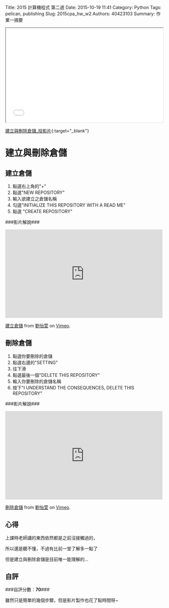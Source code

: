 Title: 2015 計算機程式 第二週
Date: 2015-10-19 11:41
Category: Python
Tags: pelican, publishing
Slug: 2015cpa_hw_w2
Authors: 40423103
Summary: 作業一摘要



<iframe src="40423103_cp_w2_p.html" width="500" height="300"></iframe>

[建立與刪除倉儲_投影片](40423103_cp_w2_p.html){:target="_blank"}

建立與刪除倉儲
=============
                                              
                                              
                                                                         
建立倉儲
--------------
                            
1. 點選右上角的"+"
2. 點選"NEW REPOSITORY"
3. 輸入欲建立之倉儲名稱
4. 勾選"INITIALIZE THIS REPOSITORY WITH A READ ME"
5. 點選 "CREATE REPOSITORY"
                            
###影片解說###
                           
<iframe src="https://player.vimeo.com/video/144982387" width="500" height="281" frameborder="0" webkitallowfullscreen mozallowfullscreen allowfullscreen></iframe> <p><a href="https://vimeo.com/144982387">建立倉儲</a> from <a href="https://vimeo.com/user45467634">劉怡萱</a> on <a href="https://vimeo.com">Vimeo</a>.</p>
                                                                  
                                                                 
刪除倉儲
-------------
                                               
1. 點選你要刪除的倉儲
2. 點選右邊的"SETTING"
3. 往下滑
4. 點選最後一個"DELETE THIS REPOSITORY"
5. 輸入你要刪除的倉儲名稱
6. 按下"I UNDERSTAND THE CONSEQUENCES, DELETE THIS REPOSITORY"
                                               
###影片解說###
                                                              
<iframe src="https://player.vimeo.com/video/144982406" width="500" height="281" frameborder="0" webkitallowfullscreen mozallowfullscreen allowfullscreen></iframe> <p><a href="https://vimeo.com/144982406">刪除倉儲</a> from <a href="https://vimeo.com/user45467634">劉怡萱</a> on <a href="https://vimeo.com">Vimeo</a>.</p>
                                
                                
心得
-------
                            
上課時老師講的東西依然都是之前沒接觸過的，
                    
所以還是聽不懂，不過有比前一堂了解多一點了
                
但是建立與刪除倉儲是目前唯一能理解的...

                                
                                    
自評
-------
                                    
###自評分數：**70**###
                                
雖然只是簡單的幾個步驟，但是影片製作也花了點時間呀~